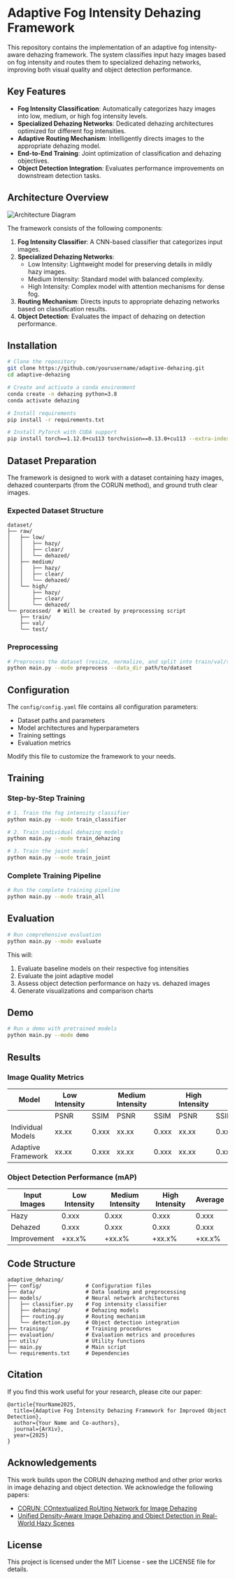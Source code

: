 # Adaptive Fog Intensity Dehazing Framework

This repository contains the implementation of an adaptive fog intensity-aware dehazing framework. The system classifies input hazy images based on fog intensity and routes them to specialized dehazing networks, improving both visual quality and object detection performance.

## Key Features

- **Fog Intensity Classification**: Automatically categorizes hazy images into low, medium, or high fog intensity levels.
- **Specialized Dehazing Networks**: Dedicated dehazing architectures optimized for different fog intensities.
- **Adaptive Routing Mechanism**: Intelligently directs images to the appropriate dehazing model.
- **End-to-End Training**: Joint optimization of classification and dehazing objectives.
- **Object Detection Integration**: Evaluates performance improvements on downstream detection tasks.

## Architecture Overview

![Architecture Diagram](architecture.png)

The framework consists of the following components:
1. **Fog Intensity Classifier**: A CNN-based classifier that categorizes input images.
2. **Specialized Dehazing Networks**:
   - Low Intensity: Lightweight model for preserving details in mildly hazy images.
   - Medium Intensity: Standard model with balanced complexity.
   - High Intensity: Complex model with attention mechanisms for dense fog.
3. **Routing Mechanism**: Directs inputs to appropriate dehazing networks based on classification results.
4. **Object Detection**: Evaluates the impact of dehazing on detection performance.

## Installation

```bash
# Clone the repository
git clone https://github.com/yourusername/adaptive-dehazing.git
cd adaptive-dehazing

# Create and activate a conda environment
conda create -n dehazing python=3.8
conda activate dehazing

# Install requirements
pip install -r requirements.txt

# Install PyTorch with CUDA support
pip install torch==1.12.0+cu113 torchvision==0.13.0+cu113 --extra-index-url https://download.pytorch.org/whl/cu113
```

## Dataset Preparation

The framework is designed to work with a dataset containing hazy images, dehazed counterparts (from the CORUN method), and ground truth clear images.

### Expected Dataset Structure

```
dataset/
├── raw/
│   ├── low/
│   │   ├── hazy/
│   │   ├── clear/
│   │   └── dehazed/
│   ├── medium/
│   │   ├── hazy/
│   │   ├── clear/
│   │   └── dehazed/
│   └── high/
│       ├── hazy/
│       ├── clear/
│       └── dehazed/
└── processed/  # Will be created by preprocessing script
    ├── train/
    ├── val/
    └── test/
```

### Preprocessing

```bash
# Preprocess the dataset (resize, normalize, and split into train/val/test)
python main.py --mode preprocess --data_dir path/to/dataset
```

## Configuration

The `config/config.yaml` file contains all configuration parameters:

- Dataset paths and parameters
- Model architectures and hyperparameters
- Training settings
- Evaluation metrics

Modify this file to customize the framework to your needs.

## Training

### Step-by-Step Training

```bash
# 1. Train the fog intensity classifier
python main.py --mode train_classifier

# 2. Train individual dehazing models
python main.py --mode train_dehazing

# 3. Train the joint model
python main.py --mode train_joint
```

### Complete Training Pipeline

```bash
# Run the complete training pipeline
python main.py --mode train_all
```

## Evaluation

```bash
# Run comprehensive evaluation
python main.py --mode evaluate
```

This will:
1. Evaluate baseline models on their respective fog intensities
2. Evaluate the joint adaptive model
3. Assess object detection performance on hazy vs. dehazed images
4. Generate visualizations and comparison charts

## Demo

```bash
# Run a demo with pretrained models
python main.py --mode demo
```

## Results

### Image Quality Metrics

| Model | Low Intensity |  | Medium Intensity |  | High Intensity |  |
|-------|---------------|-----------------|-----------------|-----------------|----------------|-----------------|
|       | PSNR | SSIM | PSNR | SSIM | PSNR | SSIM |
| Individual Models | xx.xx | 0.xxx | xx.xx | 0.xxx | xx.xx | 0.xxx |
| Adaptive Framework | xx.xx | 0.xxx | xx.xx | 0.xxx | xx.xx | 0.xxx |

### Object Detection Performance (mAP)

| Input Images | Low Intensity | Medium Intensity | High Intensity | Average |
|--------------|---------------|------------------|----------------|---------|
| Hazy | 0.xxx | 0.xxx | 0.xxx | 0.xxx |
| Dehazed | 0.xxx | 0.xxx | 0.xxx | 0.xxx |
| Improvement | +xx.x% | +xx.x% | +xx.x% | +xx.x% |

## Code Structure

```
adaptive_dehazing/
├── config/              # Configuration files
├── data/                # Data loading and preprocessing
├── models/              # Neural network architectures
│   ├── classifier.py    # Fog intensity classifier
│   ├── dehazing/        # Dehazing models
│   ├── routing.py       # Routing mechanism
│   └── detection.py     # Object detection integration
├── training/            # Training procedures
├── evaluation/          # Evaluation metrics and procedures
├── utils/               # Utility functions
├── main.py              # Main script
└── requirements.txt     # Dependencies
```

## Citation

If you find this work useful for your research, please cite our paper:

```
@article{YourName2025,
  title={Adaptive Fog Intensity Dehazing Framework for Improved Object Detection},
  author={Your Name and Co-authors},
  journal={ArXiv},
  year={2025}
}
```

## Acknowledgements

This work builds upon the CORUN dehazing method and other prior works in image dehazing and object detection. We acknowledge the following papers:

- [CORUN: COntextualized RoUting Network for Image Dehazing](https://arxiv.org/pdf/2406.07966)
- [Unified Density-Aware Image Dehazing and Object Detection in Real-World Hazy Scenes](https://openaccess.thecvf.com/content/ACCV2020/papers/Zhang_Unified_Density-Aware_Image_Dehazing_and_Object_Detection_in_Real-World_Hazy_ACCV_2020_paper.pdf)

## License

This project is licensed under the MIT License - see the LICENSE file for details.
